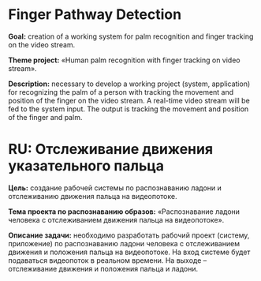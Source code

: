 # Finger Pathway Detection
**Goal:** creation of a working system for palm recognition and finger tracking on the video stream.

**Theme project:** «Human palm recognition with finger tracking on video stream».

**Description:** necessary to develop a working project (system, application) for recognizing the palm of a person with tracking the movement and position of the finger on the video stream. A real-time video stream will be fed to the system input. The output is tracking the movement and position of the finger and palm.

# RU: Отслеживание движения указательного пальца
**Цель:** создание рабочей системы по распознаванию ладони и отслеживанию движения пальца на видеопотоке.

**Тема проекта по распознаванию образов:** «Распознавание ладони человека с отслеживанием движения пальца на видеопотоке».

**Описание задачи:** необходимо разработать рабочий проект (систему, приложение) по распознаванию ладони человека с отслеживанием движения и положения пальца на видеопотоке. На вход системе будет подаваться видеопоток в реальном времени. На выходе – отслеживание движения и положения пальца и ладони.
